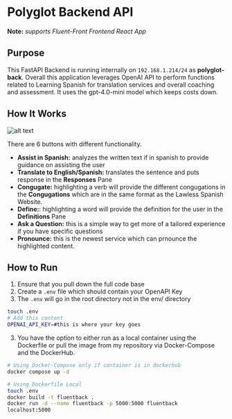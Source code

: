 # Polyglot Backend API
**Note:** *supports Fluent-Front Frontend React App*

## Purpose
This FastAPI Backend is running internally on `192.168.1.214/24` as **polyglot-back**. Overall this application leverages OpenAI API to perform functions related to Learning Spanish for translation services and overall coaching and assessment. It uses the gpt-4.0-mini model which keeps costs down.

## How It Works

![alt text](./img/example.png "FrontEnd")

There are 6 buttons with different functionality.
- **Assist in Spanish:** analyzes the written text if in spanish to provide guidance on assisting the user
- **Translate to English/Spanish:** translates the sentence and puts response in the **Responses** Pane
- **Congugate:** highlighting a verb will provide the different congugations in the **Congugations** which are in the same format as the Lawless Spanish Website. 
- **Define:**: highlighting a word will provide the definition for the user in the **Definitions** Pane
- **Ask a Question:** this is a simple way to get more of a tailored experience if you have specific questions
- **Pronounce:** this is the newest service which can prnounce the highlighted content.

## How to Run
1. Ensure that you pull down the full code base
2. Create a `.env` file which should contain your OpenAPI Key
3. The `.env` will go in the root directory not in the env/ directory

```bash
touch .env
# Add this content
OPENAI_API_KEY=#this is where your key goes
```
3. You have the option to either run as a local container using the Dockerfile or pull the image from my repository via Docker-Compose and the DockerHub.

```bash
# Using Docker-Compose only if container is in dockerhub
docker compose up -d

# Using Dockerfile Local
touch .env
docker build -t fluentback .
docker run -d --name fluentback -p 5000:5000 fluentback
localhost:5000
```




